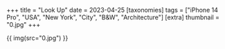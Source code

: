 +++
title = "Look Up"
date = 2023-04-25
[taxonomies]
tags = ["iPhone 14 Pro", "USA", "New York", "City", "B&W", "Architecture"]
[extra]
thumbnail = "0.jpg"
+++

{{ img(src="0.jpg") }}
